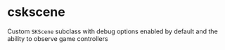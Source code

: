 # cskscene
Custom `SKScene` subclass with debug options enabled by default and the ability to observe game controllers

